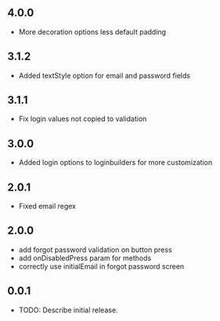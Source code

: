 ## 4.0.0
* More decoration options less default padding

## 3.1.2
* Added textStyle option for email and password fields

## 3.1.1
* Fix login values not copied to validation

## 3.0.0
* Added login options to loginbuilders for more customization

## 2.0.1

* Fixed email regex

## 2.0.0

* add forgot password validation on button press
* add onDisabledPress param for methods
* correctly use initialEmail in forgot password screen


## 0.0.1

* TODO: Describe initial release.
